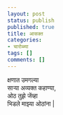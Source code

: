 ```yaml
---
layout: post
status: publish
published: true
title: आसक्त
categories:
- चारोळ्या
tags: []
comments: []
---
```

क्षणात उमगल्या<br />
साऱ्या अव्यक्त कहाण्या,<br />
ओठ तुझे जेंव्हा<br />
भिडले माझ्या ओठांना |
